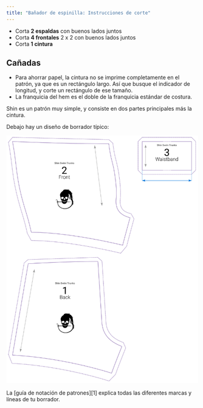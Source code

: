 ```yaml
---
title: "Bañador de espinilla: Instrucciones de corte"
---
```


- Corta **2 espaldas** con buenos lados juntos
- Corta **4 frontales** 2 x 2 con buenos lados juntos
- Corta **1 cintura**

## Cañadas

- Para ahorrar papel, la cintura no se imprime completamente en el patrón, ya que es un rectángulo largo. Así que busque el indicador de longitud, y corte un rectángulo de ese tamaño.
- La franquicia del hem es el doble de la franquicia estándar de costura.

Shin es un patrón muy simple, y consiste en dos partes principales más la cintura.

Debajo hay un diseño de borrador típico:

![Un borrador típico de Shin](layout.svg)

<Tip>

La [guía de notación de patrones][1] explica todas las diferentes marcas y líneas de tu borrador.

</Tip>
